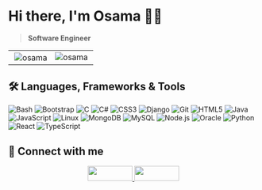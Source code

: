 # Hi there, I'm Osama 👋🏼
> **Software Engineer**

<div>

<table align="center" style="border: none; border-collapse: collapse;">
  <tr>
    <td style="border: none;">
      &nbsp;<img align="center" src="https://github-readme-stats.vercel.app/api?username=smosma252&show_icons=true&locale=en&theme=dark&bg_color=000000&title_color=ffffff&text_color=8b949e&icon_color=a83232&border_color=ffffff" alt="osama" />
    </td>
    <td style="border: none;">
      <img align="left" src="https://github-readme-stats.vercel.app/api/top-langs?username=smosma252&show_icons=true&locale=en&layout=compact&bg_color=000000&title_color=ffffff&text_color=8b949e&icon_color=a83232&border_color=ffffff" alt="osama" />
    </td>
  </tr>
</table>

</div>

## 🛠️ Languages, Frameworks & Tools
<!-- Angular, Bash, Bootstrap, C, C#, CSS3, Django, Firebase, Flask, Git, HTML5, Java, JavaScript, Linux, MongoDB, MYsql, Node.JS, Oracle, Perl, PHP, python, PyTorch, React, Ruby, TypeScript -->

<div>
  
  ![Bash](https://img.shields.io/badge/Bash-%23121011.svg?style=flat-square&logo=gnu-bash&logoColor=white)
  ![Bootstrap](https://img.shields.io/badge/Bootstrap-%23563D7C.svg?style=flat-square&logo=bootstrap&logoColor=white)
  ![C](https://img.shields.io/badge/C-%2300599C.svg?style=flat-square&logo=c&logoColor=white)
  ![C#](https://img.shields.io/badge/C%23-%23239120.svg?style=flat-square&logo=c-sharp&logoColor=white)
  ![CSS3](https://img.shields.io/badge/CSS3-%231572B6.svg?style=flat-square&logo=css3&logoColor=white)
  ![Django](https://img.shields.io/badge/Django-%23092E20.svg?style=flat-square&logo=django&logoColor=white)
  ![Git](https://img.shields.io/badge/Git-%23F05032.svg?style=flat-square&logo=git&logoColor=white)
  ![HTML5](https://img.shields.io/badge/HTML5-%23E34F26.svg?style=flat-square&logo=html5&logoColor=white)
  ![Java](https://img.shields.io/badge/Java-%23007396.svg?style=flat-square&logo=java&logoColor=white)
  ![JavaScript](https://img.shields.io/badge/JavaScript-%23F7DF1E.svg?style=flat-square&logo=javascript&logoColor=black)
  ![Linux](https://img.shields.io/badge/Linux-%23FCC624.svg?style=flat-square&logo=linux&logoColor=black)
  ![MongoDB](https://img.shields.io/badge/MongoDB-%2347A248.svg?style=flat-square&logo=mongodb&logoColor=white)
  ![MySQL](https://img.shields.io/badge/MySQL-%234479A1.svg?style=flat-square&logo=mysql&logoColor=white)
  ![Node.js](https://img.shields.io/badge/Node.js-%23339933.svg?style=flat-square&logo=node.js&logoColor=white)
  ![Oracle](https://img.shields.io/badge/Oracle-%23F80000.svg?style=flat-square&logo=oracle&logoColor=white)
  ![Python](https://img.shields.io/badge/Python-%233776AB.svg?style=flat-square&logo=python&logoColor=white)
  ![React](https://img.shields.io/badge/React-%2361DAFB.svg?style=flat-square&logo=react&logoColor=black)
  ![TypeScript](https://img.shields.io/badge/TypeScript-%232F7CFF.svg?style=flat-square&logo=typescript&logoColor=white)
  
</div>

## 🔗 Connect with me

<div>
  
<p align="center">
  <a href="mailto:oshahid252@gmail.com">
<img src="https://img.shields.io/badge/Gmail-D14836?style=flat-square&logo=gmail&logoColor=white&logoWidth=30&width=500" width="90" height="30" />
  </a>
  <a href="https://www.linkedin.com/in/osama252/">
    <img src="https://img.shields.io/badge/LinkedIn-%230077B5.svg?style=flat-square&logo=linkedin&logoColor=white&logoWidth=30&width=200" width="90" height="30" />
  </a>
</p>

</div>
